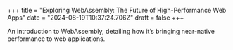 +++
title = "Exploring WebAssembly: The Future of High-Performance Web Apps"
date = "2024-08-19T10:37:24.706Z"
draft = false
+++

  An introduction to WebAssembly, detailing how it’s bringing near-native performance to web applications.
        